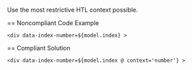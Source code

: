 Use the most restrictive HTL context possible.

== Noncompliant Code Example
```
<div data-index-number=${model.index} >
```
    
== Compliant Solution
```
<div data-index-number=${model.index @ context='number'} >
```
